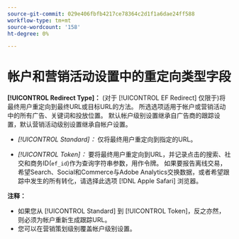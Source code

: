 ```yaml
---
source-git-commit: 029e406fbfb4217ce78364c2d1f1a6dae24ff588
workflow-type: tm+mt
source-wordcount: '158'
ht-degree: 0%

---
```

# 帐户和营销活动设置中的重定向类型字段

**[!UICONTROL Redirect Type]：** (对于 [!UICONTROL EF Redirect] 仅限于)将最终用户重定向到最终URL或目标URL的方法。 所选选项适用于帐户或营销活动中的所有广告、关键词和投放位置。 默认帐户级别设置继承自广告商的跟踪设置，默认营销活动级别设置继承自帐户设置。

* *[!UICONTROL Standard]：* 仅将最终用户重定向到指定的URL。

* *[!UICONTROL Token]：* 要将最终用户重定向到URL，并记录点击的搜索、社交和商务ID(`ef_id`)作为查询字符串参数，用作令牌。 如果要报告离线交易，希望Search、Social和Commerce与Adobe Analytics交换数据，或者希望跟踪中发生的所有转化，请选择此选项 [!DNL Apple Safari] 浏览器。

**注释：**

* 如果您从 [!UICONTROL Standard] 到 [!UICONTROL Token]，反之亦然，则必须为帐户重新生成跟踪URL。
* 您可以在营销策划级别覆盖帐户级别设置。

